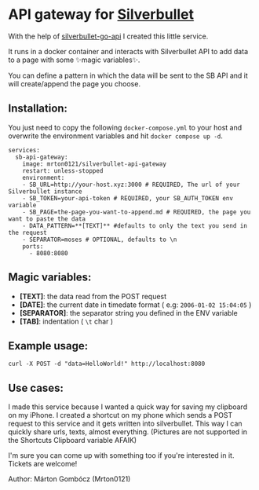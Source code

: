 # API gateway for [Silverbullet](https://silverbullet.md/) 

With the help of [silverbullet-go-api](https://github.com/Mrton0121/silverbullet-go-api) I created this little service.

It runs in a docker container and interacts with Silverbullet API to add data to a page with some ✨magic variables✨.

You can define a pattern in which the data will be sent to the SB API and it will create/append the page you choose.

## Installation:

You just need to copy the following `docker-compose.yml` to your host and overwrite the environment variables and hit `docker compose up -d`.

```
services:
  sb-api-gateway:
    image: mrton0121/silverbullet-api-gateway
    restart: unless-stopped
    environment:
    - SB_URL=http://your-host.xyz:3000 # REQUIRED, The url of your Silverbullet instance
    - SB_TOKEN=your-api-token # REQUIRED, your SB_AUTH_TOKEN env variable
    - SB_PAGE=the-page-you-want-to-append.md # REQUIRED, the page you want to paste the data
    - DATA_PATTERN=**[TEXT]** #defaults to only the text you send in the request
    - SEPARATOR=moses # OPTIONAL, defaults to \n
    ports:
      - 8080:8080
```

## Magic variables:

- **[TEXT]**: the data read from the POST request
- **[DATE]**: the current date in timedate format ( e.g: `2006-01-02 15:04:05` )
- **[SEPARATOR]**: the separator string you defined in the ENV variable
- **[TAB]**: indentation ( `\t` char )

## Example usage: 

```
curl -X POST -d "data=HelloWorld!" http://localhost:8080
```


## Use cases:

I made this service because I wanted a quick way for saving my clipboard on my iPhone. I created a shortcut on my phone which sends a POST request to this service and it gets written into silverbullet. This way I can quickly share urls, texts, almost everything. (Pictures are not supported in the Shortcuts Clipboard variable AFAIK)

I'm sure you can come up with something too if you're interested in it. Tickets are welcome!


Author: Márton Gombócz (Mrton0121)